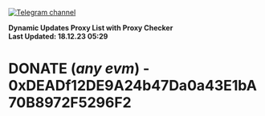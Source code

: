 [![Telegram channel](https://img.shields.io/endpoint?url=https://runkit.io/damiankrawczyk/telegram-badge/branches/master?url=https://t.me/n4z4v0d)](https://t.me/n4z4v0d) 

**Dynamic Updates Proxy List with Proxy Checker**  
**Last Updated: 18.12.23 05:29**

# DONATE (_any evm_) - 0xDEADf12DE9A24b47Da0a43E1bA70B8972F5296F2
